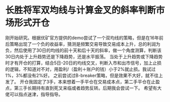 # 长胜将军双均线与计算金叉的斜率判断市场形式开仓

刚开始研究。根据优矿官方提供的demo尝试了一个双均线的策略，但是在16年前后策略出现了一个负的收益率，猜测是频繁交易导致交易成本上升，总的利润为负，然后使用了30日的均线的前十天和后十天的斜率，做一个角度测算，判断该30日内处于上升趋势还是下降趋势，还是水平振荡。
当处于上升趋势或下降趋势时才有开仓的打算，结合5日-20日的均线交叉，判断入市和出市信号，加上止损的逻辑，不知道对不对，用盈利/（盈利＋账户的钱）小于2%就止损。我试过1%，3%都没有2%好。
之前尝试过B-breaker策略，但是效果不大好，就不往上发了。
开仓我固定了3手，本来想着一手平仓在交易成本点，第二手平仓在止盈点，第三手长期持有直到死叉来临或者趋势反转。后期我会尝试一下。
希望有大佬可以指点迷津，指导指导。